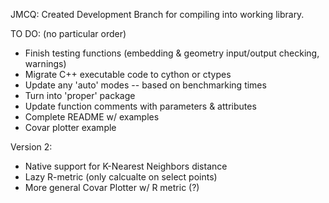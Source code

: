 JMCQ:
Created Development Branch for compiling into working library.
 
TO DO: (no particular order)

* Finish testing functions (embedding & geometry input/output checking, warnings) 
* Migrate C++ executable code to cython or ctypes 
* Update any 'auto' modes -- based on benchmarking times
* Turn into 'proper' package
* Update function comments with parameters & attributes
* Complete README w/ examples
* Covar plotter example

Version 2:

* Native support for K-Nearest Neighbors distance 
* Lazy R-metric (only calcualte on select points)
* More general Covar Plotter w/ R metric (?)
